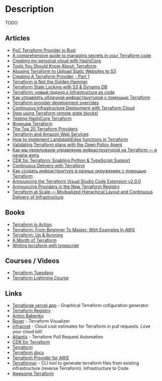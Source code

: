 # Description

TODO


## Articles

- [PoC Terraform Provider in Rust](https://tevps.net/blog/2021/11/7/poc-terraform-provider-rust/)
- [A comprehensive guide to managing secrets in your Terraform code](https://blog.gruntwork.io/a-comprehensive-guide-to-managing-secrets-in-your-terraform-code-1d586955ace1)
- [Creating my personal cloud with HashiCorp](https://cgamesplay.com/post/2021/10/27/creating-my-personal-cloud-with-hashicorp/)
- [Tools You Should Know About: Terraform](https://cuddly-octo-palm-tree.com/posts/2021-10-10-tyska-terraform/)
- [Abusing Terraform to Upload Static Websites to S3](https://www.tangramvision.com/blog/abusing-terraform-to-upload-static-websites-to-s3)
- [Creating A Terraform Provider - Part 1](https://medium.com/spaceapetech/creating-a-terraform-provider-part-1-ed12884e06d7)
- [Terraform is Not the Golden Hammer](https://www.qovery.com/blog/terraform-not-the-golden-hammer)
- [Terraform State Locking with S3 & Dynamo DB](https://www.bschaatsbergen.com/terraform-s3-dynamo-state-lock)
- [Terraform: новый подход к Infrastructure as code](https://habr.com/ru/company/piter/blog/351878/)
- [Как управлять облачной инфраструктурой с помощью Terraform](https://habr.com/ru/company/mclouds/blog/520314/)
- [Terraform provider development overrides](https://jacobbednarz.com/terraform-provider-development-overrides)
- [Continuous Infrastructure Deployment with Terraform Cloud](https://itnext.io/continuous-infrastructure-deployment-with-terraform-cloud-2853cbbb920)
- [Stop using Terraform remote state blocks!](https://medium.com/peloton-engineering/stop-using-terraform-remote-state-blocks-2f2d5cea300b)
- [Testing HashiCorp Terraform](https://www.hashicorp.com/blog/testing-hashicorp-terraform)
- [Функции Terraform](https://habr.com/ru/post/538660/)
- [The Top 20 Terraform Providers](https://www.scalr.com/blog/top-20-terraform-providers)
- [Terraform and Amazon Web Services](https://jeffrafter.com/terraform-and-aws/)
- [How to implement Lambda@Edge functions in Terraform](https://transcend.io/blog/lambda-edge-functions-in-terraform)
- [Validating Terraform plans with the Open Policy Agent](https://www.blokje5.dev/posts/validating-terraform-plans/)
- [Как мы переложили управление инфраструктурой на Terraform — и начали жить](https://habr.com/ru/company/dins/blog/470543/)
- [CDK for Terraform: Enabling Python & TypeScript Support](https://www.hashicorp.com/blog/cdk-for-terraform-enabling-python-and-typescript-support)
- [Continuous Delivery with Terraform](https://theconsultingcto.com/posts/continuous-delivery-with-terraform/)
- [Как создать инфраструктуру в разных окружениях с помощью Terraform](https://habr.com/ru/company/southbridge/blog/551554/)
- [Announcing the Terraform Visual Studio Code Extension v2.0.0](https://www.hashicorp.com/blog/announcing-the-terraform-visual-studio-code-extension-v2-0-0)
- [Announcing Providers in the New Terraform Registry](https://www.hashicorp.com/blog/announcing-providers-in-the-new-terraform-registry)
- [Terraform at Scale — Modualized Hierachical Layout and Continuous Delivery of Infrastructure](https://faun.pub/terraform-at-scale-modualized-hierachical-layout-cb5dbe5a368d)


## Books

- [Terraform in Action](https://www.manning.com/books/terraform-in-action)
- [Terraform: From Beginner To Master: With Examples In AWS](https://leanpub.com/terraform-from-beginner-to-master)
- [Terraform: Up & Running](https://www.terraformupandrunning.com/)
- [A Month of Terraform](https://jeremywsherman.com/blog/2020/11/21/a-month-of-terraform/)
- [Writing terraform with typescript](https://jkrsp.com/writing-terraform-with-typescript/)


## Courses / Videos

- [Terraform Tuesdays](https://youtube.com/playlist?list=PLXb5972EMl4BWj8cAq9AZgeKBa2M8_7-y)
- [Terraform Lightning Course](https://youtube.com/playlist?list=PLozcbFx8FoPHM7n2DGLa6G8ZwtWFsVZsP)


## Links

- [Terraforge vercel app](https://terraforge.vercel.app/) - Graphical Terraform cofiguration generator
- [Terraform Registry](https://registry.terraform.io/)
- [Anton Babenko](https://www.youtube.com/user/cyberbob37/playlists)
- [Rover](https://github.com/im2nguyen/rover) - Terraform Visualizer
- [infracost](https://github.com/infracost/infracost) - Cloud cost estimates for Terraform in pull requests. Love your cloud bill!
- [Atlantis](https://github.com/runatlantis/atlantis) - Terraform Pull Request Automation
- [CDK for Terraform](https://github.com/hashicorp/terraform-cdk)
- [Terraform](https://github.com/hashicorp/terraform)
- [Terraform docs](https://github.com/terraform-docs/terraform-docs)
- [Terraform Provider for AWS](https://github.com/hashicorp/terraform-provider-aws)
- [Terraformer](https://github.com/GoogleCloudPlatform/terraformer) - CLI tool to generate terraform files from existing infrastructure (reverse Terraform). Infrastructure to Code
- [Awesome Terraform](https://github.com/shuaibiyy/awesome-terraform)
